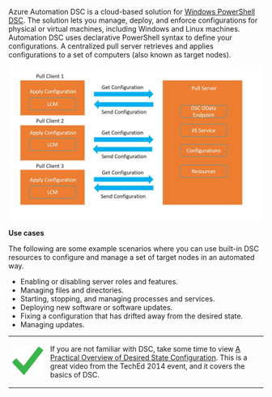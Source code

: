 

Azure Automation DSC is a cloud-based solution for [Windows PowerShell DSC](https://msdn.microsoft.com/en-us/powershell/dsc/overview). The solution lets you manage, deploy, and enforce configurations for physical or virtual machines, including Windows and Linux machines. Automation DSC uses declarative PowerShell syntax to define your configurations. A centralized pull server retrieves and applies configurations to a set of computers (also known as target nodes).

![Three Pull Clients (Pull Client 1, 2, and 3), are on the left. Each Pull Client has a box labeled Apply Configuration and LCM. Arrows labeled “Get Configuration” point from each pull client to a Pull Server on the right. The Pull server has four boxes labeled DSC OData Endpoint, IIS Service, Configurations, and Resources. Arrows labeled “Send Configuration” point left from the Pull Server back to the three Pull Clients.]( ../../Linked_Image_Files/2.21.jpg)

**Use cases**

The following are some example scenarios where you can use built-in DSC resources to configure and manage a set of target nodes in an automated way.

*   Enabling or disabling server roles and features.
*   Managing files and directories.
*   Starting, stopping, and managing processes and services.
*   Deploying new software or software updates.
*   Fixing a configuration that has drifted away from the desired state.
*   Managing updates.




<table border="0" cellpadding="0">
<tbody>
<tr>
<td width="15%"> 


![Checkmark]( ../../Linked_Image_Files/checkmark.png)

 </td>
<td valign="top"> 


If you are not familiar with DSC, take some time to view [A Practical Overview of Desired State Configuration](https://channel9.msdn.com/Events/TechEd/NorthAmerica/2014/DCIM-B417#fbid=). This is a great video from the TechEd 2014 event, and it covers the basics of DSC. 

 </td>
</tr>
</tbody>
</table>

